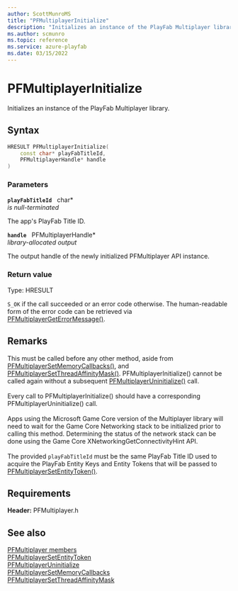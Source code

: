 ```yaml
---
author: ScottMunroMS
title: "PFMultiplayerInitialize"
description: "Initializes an instance of the PlayFab Multiplayer library."
ms.author: scmunro
ms.topic: reference
ms.service: azure-playfab
ms.date: 03/15/2022
---
```


# PFMultiplayerInitialize  

Initializes an instance of the PlayFab Multiplayer library.  

## Syntax  
  
```cpp
HRESULT PFMultiplayerInitialize(  
    const char* playFabTitleId,  
    PFMultiplayerHandle* handle  
)  
```  
  
### Parameters  
  
**`playFabTitleId`** &nbsp; char*  
*is null-terminated*  
  
The app's PlayFab Title ID.  
  
**`handle`** &nbsp; PFMultiplayerHandle*  
*library-allocated output*  
  
The output handle of the newly initialized PFMultiplayer API instance.  
  
  
### Return value
Type: HRESULT
  
```S_OK``` if the call succeeded or an error code otherwise. The human-readable form of the error code can be retrieved via [PFMultiplayerGetErrorMessage()](pfmultiplayergeterrormessage.md).
  
## Remarks  
  
This must be called before any other method, aside from [PFMultiplayerSetMemoryCallbacks()](pfmultiplayersetmemorycallbacks.md), and [PFMultiplayerSetThreadAffinityMask()](pfmultiplayersetthreadaffinitymask.md). PFMultiplayerInitialize() cannot be called again without a subsequent [PFMultiplayerUninitialize()](pfmultiplayeruninitialize.md) call. <br /><br /> Every call to PFMultiplayerInitialize() should have a corresponding PFMultiplayerUninitialize() call.   <br /><br /> Apps using the Microsoft Game Core version of the Multiplayer library will need to wait for the Game Core Networking stack to be initialized prior to calling this method. Determining the status of the network stack can be done using the Game Core XNetworkingGetConnectivityHint API.   <br /><br /> The provided `playFabTitleId` must be the same PlayFab Title ID used to acquire the PlayFab Entity Keys and Entity Tokens that will be passed to [PFMultiplayerSetEntityToken()](pfmultiplayersetentitytoken.md).
  
## Requirements  
  
**Header:** PFMultiplayer.h
  
## See also  
[PFMultiplayer members](../pfmultiplayer_members.md)  
[PFMultiplayerSetEntityToken](pfmultiplayersetentitytoken.md)  
[PFMultiplayerUninitialize](pfmultiplayeruninitialize.md)  
[PFMultiplayerSetMemoryCallbacks](pfmultiplayersetmemorycallbacks.md)  
[PFMultiplayerSetThreadAffinityMask](pfmultiplayersetthreadaffinitymask.md)
  
  
